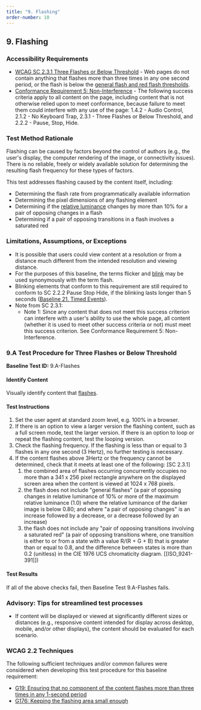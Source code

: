 ```yaml
---
title: "9. Flashing"
order-number: 10
---
```

## 9. Flashing

### Accessibility Requirements

-   [WCAG SC 2.3.1 Three Flashes or Below Threshold](https://www.w3.org/WAI/WCAG22/Understanding/three-flashes-or-below-threshold) - Web pages do not contain anything that flashes more than three times in any one second period, or the flash is below the [general flash and red flash thresholds](https://www.w3.org/TR/WCAG22/#dfn-general-flash-and-red-flash-thresholds).
-   [Conformance Requirement 5: Non-Interference](https://www.w3.org/WAI/WCAG22/Understanding/conformance#conf-req5) - The following success criteria apply to all content on the page, including content that is not otherwise relied upon to meet conformance, because failure to meet them could interfere with any use of the page: 1.4.2 - Audio Control, 2.1.2 - No Keyboard Trap, 2.3.1 - Three Flashes or Below Threshold, and 2.2.2 - Pause, Stop, Hide.

### Test Method Rationale

Flashing can be caused by factors beyond the control of authors (e.g., the user's display, the computer rendering of the image, or connectivity issues). There is no reliable, freely or widely available solution for determining the resulting flash frequency for these types of factors.

This test addresses flashing caused by the content itself, including:
-   Determining the flash rate from programmatically available information
-   Determining the pixel dimensions of any flashing element 
-   Determining if the [relative luminance](https://www.w3.org/TR/WCAG22/#dfn-relative-luminance) changes by more than 10% for a pair of opposing changes in a flash
-   Determining if a pair of opposing transitions in a flash involves a saturated red

### Limitations, Assumptions, or Exceptions

-   It is possible that users could view content at a resolution or from a distance much different from the intended resolution and viewing distance.
-   For the purposes of this baseline, the terms flicker and [blink](https://www.w3.org/TR/WCAG22/#dfn-blinking) may be used synonymously with the term flash.
-   Blinking elements that conform to this requirement are still required to conform to SC 2.2.2 Pause Stop Hide, if the blinking lasts longer than 5 seconds ([Baseline 21. Timed Events](../21TimedEvents)).
-   Note from SC 2.3.1:
    -   Note 1: Since any content that does not meet this success criterion can interfere with a user's ability to use the whole page, all content (whether it is used to meet other success criteria or not) must meet this success criterion. See Conformance Requirement 5: Non-Interference.

### 9.A Test Procedure for Three Flashes or Below Threshold
**Baseline Test ID:** 9.A-Flashes
#### Identify Content
<p id="9aIC">Visually identify content that <a href="https://www.w3.org/TR/WCAG22/#dfn-flashes">flashes</a>.</p>

#### Test Instructions
<ol id="9aTI">
    <li>Set the user agent at standard zoom level, e.g. 100% in a browser.</li>
    <li>If there is an option to view a larger version the flashing content, such as a full screen mode, test the larger version. If there is an option to loop or repeat the flashing content, test the looping version.</li>
    <li id="9aTI-1">Check the flashing frequency. If the flashing is less than or equal to 3 flashes in any one second (3 Hertz), no further testing is necessary.</li>
    <li id="9aTI-2">If the content flashes above 3Hertz or the frequency cannot be determined, check that it meets at least one of the following: [SC 2.3.1]
    <ol>
        <li id="9aTI-2i">the combined area of flashes occurring concurrently occupies no more than a 341 x 256 pixel rectangle anywhere on the displayed screen area when the content is viewed at 1024 x 768 pixels.</li>
        <li id="9aTI-2ii">the flash does not include "general flashes" (a pair of opposing changes in relative luminance of 10% or more of the maximum relative luminance (1.0) where the relative luminance of the darker image is below 0.80; and where "a pair of opposing changes" is an increase followed by a decrease, or a decrease followed by an increase)</li>
        <li id="9aTI-2iii">the flash does not include any "pair of opposing transitions involving a saturated red" (a pair of opposing transitions where, one transition is either to or from a state with a value R/(R + G + B) that is greater than or equal to 0.8, and the difference between states is more than 0.2 (unitless) in the CIE 1976 UCS chromaticity diagram. [[ISO_9241-391]])</li>
    </ol>
    </li>
</ol>

#### Test Results
<p id="9ATR">If all of the above checks fail, then Baseline Test 9.A-Flashes fails.</p>

### Advisory: Tips for streamlined test processes

-   If content will be displayed or viewed at significantly different sizes or distances (e.g., responsive content intended for display across desktop, mobile, and/or other displays), the content should be evaluated for each scenario.

### WCAG 2.2 Techniques

The following sufficient techniques and/or common failures were considered when developing this test procedure for this baseline requirement:

-   [G19: Ensuring that no component of the content flashes more than three times in any 1-second period](https://www.w3.org/WAI/WCAG22/Techniques/general/G19)
-   [G176: Keeping the flashing area small enough](https://www.w3.org/WAI/WCAG22/Techniques/general/G176)
